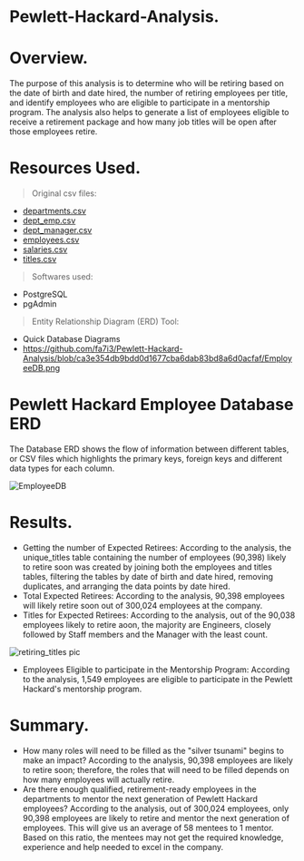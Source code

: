 # Pewlett-Hackard-Analysis.
# Overview.
The purpose of this analysis is to determine who will be retiring based on the date of birth and date hired, the number of retiring employees per title, and identify employees who are eligible to participate in a mentorship program. The analysis also helps to generate a list of employees eligible to receive a retirement package and how many job titles will be open after those employees retire. 

# Resources Used.
> Original csv files:
   * [departments.csv](https://github.com/fa7i3/Pewlett-Hackard-Analysis/files/8964452/departments.csv)
   * [dept_emp.csv](https://github.com/fa7i3/Pewlett-Hackard-Analysis/files/8964456/dept_emp.csv)
   * [dept_manager.csv](https://github.com/fa7i3/Pewlett-Hackard-Analysis/files/8964463/dept_manager.csv)
   * [employees.csv](https://github.com/fa7i3/Pewlett-Hackard-Analysis/files/8964476/employees.csv)
   * [salaries.csv](https://github.com/fa7i3/Pewlett-Hackard-Analysis/files/8964480/salaries.csv)
   * [titles.csv](https://github.com/fa7i3/Pewlett-Hackard-Analysis/files/8964481/titles.csv)

> Softwares used:
   * PostgreSQL
   * pgAdmin

> Entity Relationship Diagram (ERD) Tool:
   * Quick Database Diagrams
   * https://github.com/fa7i3/Pewlett-Hackard-Analysis/blob/ca3e354db9bdd0d1677cba6dab83bd8a6d0acfaf/EmployeeDB.png
 
# Pewlett Hackard Employee Database ERD
The Database ERD shows the flow of information between different tables, or CSV files which highlights the primary keys, foreign keys and different data types for each column.

![EmployeeDB](https://user-images.githubusercontent.com/104453593/175185784-b8e02050-19c7-45d1-ae05-0b178ad26cb6.png)

# Results.
* Getting the number of Expected Retirees: According to the analysis, the unique_titles table containing the number of employees (90,398) likely to retire soon was created by joining both the employees and titles tables, filtering the tables by date of birth and date hired, removing duplicates, and arranging the data points by date hired. 
* Total Expected Retirees: 
According to the analysis, 90,398 employees will likely retire soon out of 300,024 employees at the company.
* Titles for Expected Retirees: 
According to the analysis, out of the 90,038 employees likely to retire aoon, the majority are Engineers, closely followed by Staff members and the Manager with the least count.

![retiring_titles pic](https://user-images.githubusercontent.com/104453593/175187996-fbbdd2b8-1fb0-4816-9dca-780046ddf6ce.PNG)

* Employees Eligible to participate in the Mentorship Program:
According to the analysis, 1,549 employees are eligible to participate in the Pewlett Hackard's mentorship program.

# Summary.
* How many roles will need to be filled as the "silver tsunami" begins to make an impact? 
According to the analysis, 90,398 employees are likely to retire soon; therefore, the roles that will need to be filled depends on how many employees will actually retire.
* Are there enough qualified, retirement-ready employees in the departments to mentor the next generation of Pewlett Hackard employees?
According to the analysis, out of 300,024 employees, only 90,398 employees are likely to retire and mentor the next generation of employees. This will give us an average of 58 mentees to 1 mentor. Based on this ratio, the mentees may not get the required knowledge, experience and help needed to excel in the company.
